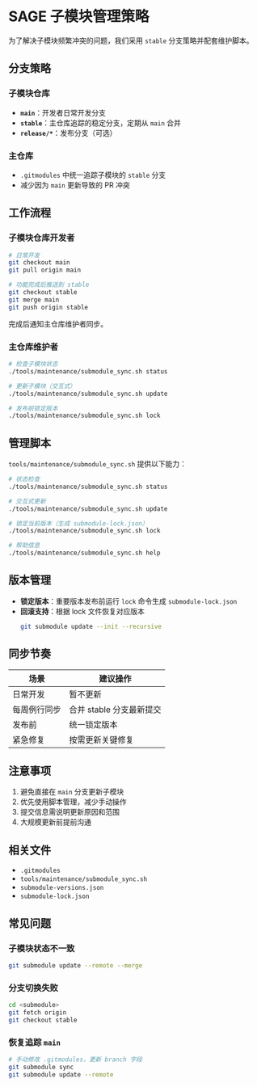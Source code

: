 # SAGE 子模块管理策略

为了解决子模块频繁冲突的问题，我们采用 `stable` 分支策略并配套维护脚本。

## 分支策略

### 子模块仓库
- **`main`**：开发者日常开发分支
- **`stable`**：主仓库追踪的稳定分支，定期从 `main` 合并
- **`release/*`**：发布分支（可选）

### 主仓库
- `.gitmodules` 中统一追踪子模块的 `stable` 分支
- 减少因为 `main` 更新导致的 PR 冲突

## 工作流程

### 子模块仓库开发者

```bash
# 日常开发
git checkout main
git pull origin main

# 功能完成后推送到 stable
git checkout stable
git merge main
git push origin stable
```

完成后通知主仓库维护者同步。

### 主仓库维护者

```bash
# 检查子模块状态
./tools/maintenance/submodule_sync.sh status

# 更新子模块（交互式）
./tools/maintenance/submodule_sync.sh update

# 发布前锁定版本
./tools/maintenance/submodule_sync.sh lock
```

## 管理脚本

`tools/maintenance/submodule_sync.sh` 提供以下能力：

```bash
# 状态检查
./tools/maintenance/submodule_sync.sh status

# 交互式更新
./tools/maintenance/submodule_sync.sh update

# 锁定当前版本（生成 submodule-lock.json）
./tools/maintenance/submodule_sync.sh lock

# 帮助信息
./tools/maintenance/submodule_sync.sh help
```

## 版本管理

- **锁定版本**：重要版本发布前运行 `lock` 命令生成 `submodule-lock.json`
- **回滚支持**：根据 lock 文件恢复对应版本
  ```bash
  git submodule update --init --recursive
  ```

## 同步节奏

| 场景 | 建议操作 |
|------|-----------|
| 日常开发 | 暂不更新 |
| 每周例行同步 | 合并 stable 分支最新提交 |
| 发布前 | 统一锁定版本 |
| 紧急修复 | 按需更新关键修复 |

## 注意事项

1. 避免直接在 `main` 分支更新子模块
2. 优先使用脚本管理，减少手动操作
3. 提交信息需说明更新原因和范围
4. 大规模更新前提前沟通

## 相关文件

- `.gitmodules`
- `tools/maintenance/submodule_sync.sh`
- `submodule-versions.json`
- `submodule-lock.json`

## 常见问题

### 子模块状态不一致
```bash
git submodule update --remote --merge
```

### 分支切换失败
```bash
cd <submodule>
git fetch origin
git checkout stable
```

### 恢复追踪 `main`
```bash
# 手动修改 .gitmodules，更新 branch 字段
git submodule sync
git submodule update --remote
```
